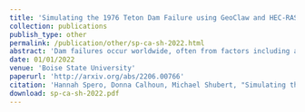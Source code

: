 ```yaml
---
title: 'Simulating the 1976 Teton Dam Failure using GeoClaw and HEC-RAS and Comparing with Historical Observations'
collection: publications
publish_type: other
permalink: /publication/other/sp-ca-sh-2022.html
abstract: 'Dam failures occur worldwide, often from factors including aging structures, extreme hydrologic loading, and design oversights related to the changing climate. Understanding and mitigating risk to downstream inhabited areas require developing and improving low-cost high-fidelity tools, such as numerical models, which allow emergency managers to predict the consequences of dam failures better. Two-dimensional (2D) depth- averaged hydraulic models can provide valuable insights into the importance of breach parameters or downstream flow characteristics, but historical studies considering historic failures using real topographies are less common in literature. This study compares GeoClaw, a 2D hydraulic model with novel adaptive mesh refinement capabilities, to an industry standard software HEC-RAS (Hydrologic Engineering Center - River Analysis System) using the 1976 Teton Dam failure as a case study. The suitability of GeoClaw for dam failure modeling is determined based on its capability to resolve inundation extent and flood wave arrival times. This study performs sensitivity analyses of the HEC-RAS model to compare an instantaneous dam breach assumption with a time-dependent breach formation for quantifying the model uncertainty. We find the 2D GeoClaw dam-break model results compare reasonably with historical gauge records and field observational data and HEC-RAS results. The model demonstrates stability and relatively low computational costs. Our findings highlight opportunities for future work, with the GeoClaw software performance supporting continued studies to evaluate performance. Outcomes of this study will assist dam owners, floodplain managers, and emergency managers by providing an additional tool for estimating the impacts of dam failures to protect lives and infrastruc- ture downstream.'
date: 01/01/2022
venue: 'Boise State University'
paperurl: 'http://arxiv.org/abs/2206.00766'
citation: 'Hannah Spero, Donna Calhoun, Michael Shubert, "Simulating the 1976 Teton Dam Failure using GeoClaw and HEC-RAS and Comparing with Historical Observations", <i>Boise State University</i>, 2022.'
download: sp-ca-sh-2022.pdf
---
```

